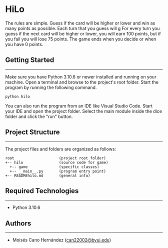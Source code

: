 # HiLo
The rules are simple. Guess if the card will be higher or lower and win as many points as possible. 
Each turn that you guess will g
For every turn you guess if the next card will be higher or lower, you will earn 100 points, but if you fail you will lose 75 points. The game ends when you decide or when you have 0 points.

## Getting Started
---
Make sure you have Python 3.10.6 or newer installed and running on your machine. Open a terminal and 
browse to the project's root folder. Start the program by running the following command.
```
python hilo
```
You can also run the program from an IDE like Visual Studio Code. Start your IDE and open the 
project folder. Select the main module inside the dice folder and click the "run" button.

## Project Structure
---
The project files and folders are organized as follows:
```
root                    (project root folder)
+-- hilo                (source code for game)
  +-- game              (specific classes)
  +-- __main__.py       (program entry point)
+-- READMEhilo.md       (general info)
```

## Required Technologies
---
* Python 3.10.6

## Authors
---
* Moisés Cano Hernández (can22002@byui.edu)
